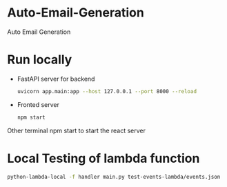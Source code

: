# Auto-Email-Generation
Auto Email Generation

# Run locally
- FastAPI server for backend
    ```bash
    uvicorn app.main:app --host 127.0.0.1 --port 8000 --reload
    ```

- Fronted server
    ```bash
    npm start
    ```
Other terminal npm start to start the react server

# Local Testing of lambda function
```bash
python-lambda-local -f handler main.py test-events-lambda/events.json
```